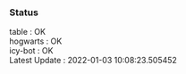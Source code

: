 ### Status


table : OK  
hogwarts : OK  
icy-bot : OK  
Latest Update : 2022-01-03 10:08:23.505452
